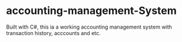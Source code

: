 # accounting-management-System
Built with C#, this ia a working accounting management system with transaction history, acccounts and etc.

